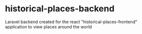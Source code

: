 # historical-places-backend
Laravel backend created for the react "historical-places-frontend" application to view places around the world
